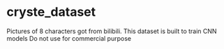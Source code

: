 # cryste_dataset
Pictures of 8 characters got from bilibili. This dataset is built to train CNN models 
Do not use for commercial purpose
